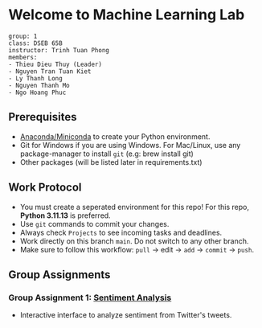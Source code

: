 # Welcome to Machine Learning Lab

```
group: 1
class: DSEB 65B
instructor: Trinh Tuan Phong
members:
- Thieu Dieu Thuy (Leader)
- Nguyen Tran Tuan Kiet
- Ly Thanh Long
- Nguyen Thanh Mo
- Ngo Hoang Phuc
```

## Prerequisites
- [Anaconda/Miniconda](https://www.anaconda.com/download) to create your Python environment. 
- Git for Windows if you are using Windows. For Mac/Linux, use any package-manager to install `git` (e.g: brew install git)
- Other packages (will be listed later in requirements.txt)

## Work Protocol
- You must create a seperated environment for this repo! For this repo, **Python 3.11.13** is preferred.
- Use `git` commands to commit your changes. 
- Always check `Projects` to see incoming tasks and deadlines.
- Work directly on this branch `main`. Do not switch to any other branch.
- Make sure to follow this workflow: `pull` -> edit  -> `add` -> `commit` -> `push`.
## Group Assignments
### Group Assignment 1: [Sentiment Analysis](https://drive.google.com/file/d/11RxTukdQlI3vEg4vMixkn7epLKfuDhd6/view)
- Interactive interface to analyze sentiment from Twitter's tweets.



